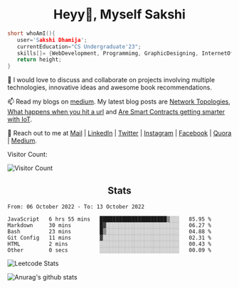 ### <h1 align='center'>Heyy👋, Myself Sakshi</h1>



<!--
**secrashi/secrashi** is a ✨ _special_ ✨ repository because its `README.md` (this file) appears on your GitHub profile.
Here are some ideas to get you started:
🤔 I’m looking for help with ...
📫 How to reach me: 
 - <img src= " https://img.shields.io/badge/WHATSAPP-25D366?&style=for-the-badge&logo=whatsapp&logoColor=white"/> 8349046111
 - <img src= "https://img.shields.io/badge/gmail-D14836?&style=for-the-badge&logo=gmail&logoColor=white" /> sakshidhamija15@gmail.com
![Top Langs](https://github-readme-stats.vercel.app/api/top-langs/?username=secrashi&theme=tokyonight)
![Anurag's github stats](https://github-readme-stats.vercel.app/api?username=secrashi&show_icons=true&theme=radical)
[![Top Langs](https://github-readme-stats.vercel.app/api/top-langs/?username=secrashi&layout=compact)](https://github.com/secrashi/github-readme-stats)
[![Instagram Badge](https://img.shields.io/badge/-@savi.1311-e4405f?style=flat-square&labelColor=f94877&logo=instagram&logoColor=white&link=https://www.instagram.com/savi.1311/)](https://www.instagram.com/savi.1311/)



 
 👯 I’m looking to collaborate on projects that use multiple technologies to innovate a better product.
 
 
  
 ⚡ Fun fact: I'm neither tea nor coffee person!
 <img src="https://github.com/secrashi/secrashi/blob/main/images/stat.svg" alt="WakaTime Activity"/>
-->

<!-- 🔭 I’m a Web Developer, Graphic Designer, and a Creative Content writer pursuing BTech in CSE.

 🌱 I’m currently learning Augmented Reality and Virtual Reality.
 
 💬 Reach out to me for designing web page, building websites from scratch, handling the backends, and definitely for reccomending some awesome books. -->



 ```C++
 short whoAmI(){
    user='Sakshi Dhamija';
    currentEducation="CS Undergraduate'23";
    skills[]= {WebDevelopment, Programmimg, GraphicDesigning, InternetOfThings, ContentWriting};
    return height;
 }
 ```
<!--  ```Javascript
 function dailyTimeSpent(){
  code= 0.05;
  debug= 0.6;
  write= 0.15;
  read= 0.2;
 }
 
 ``` -->
<!--  
 ```python
 class Current:
       contribute: 'open_source'
       read: 'The Alchemist'
       listen: 'gate_smashers'
       practice: 'geeksforgeeks'
 ``` -->
<!--  ```javascript
 Connect()
 {
   Linkedln: https://www.linkedin.com/in/s15/ 
   Gmail: sakshidhamija15@gmail.com 
   Quora: https://www.quora.com/profile/Sakshi-561
   Instagram: https://www.instagram.com/_._s.i.r.i.u.s.l.y_._/
 }
 ``` -->
<!-- ### <h1 align='center'>Stats();</h1> -->

 
👯 I would love to discuss and collaborate on projects involving multiple technologies, innovative ideas and awesome book recommendations.

 📫 Read my blogs on [medium](https://sakshi-secrashi.medium.com/). My latest blog posts are [Network Topologies](https://sakshi-secrashi.medium.com/network-topologies-9aaf05e13a0b), [What happens when you hit a url](https://sakshi-secrashi.medium.com/what-happens-when-you-hit-a-url-81f676868062) and [Are Smart Contracts getting smarter with IoT](https://medium.com/tech-iiitg/are-smart-contracts-getting-smarter-with-iot-8001887d6696).
 
  💬 Reach out to me at [Mail](sakshidhamija15@gmail.com) | [LinkedIn](https://www.linkedin.com/in/s15/) | [Twitter](https://twitter.com/Sakshi14391573?t=hGrG1y8W_wqIk8JBlpQSkg&s=09) | [Instagram]( https://www.instagram.com/_._s.i.r.i.u.s.l.y_._/) | [Facebook](https://www.facebook.com/sakshi.dhamija.522) | [Quora](https://www.quora.com/profile/Sakshi-561) | [Medium](https://sakshi-secrashi.medium.com/).

Visitor Count:

![Visitor Count](https://profile-counter.glitch.me/secrashi/count.svg) 



<h2 align='center'>Stats</h2>

<!--START_SECTION:waka-->

```text
From: 06 October 2022 - To: 13 October 2022

JavaScript   6 hrs 55 mins   █████████████████████▒░░░   85.95 %
Markdown     30 mins         █▓░░░░░░░░░░░░░░░░░░░░░░░   06.27 %
Bash         23 mins         █▒░░░░░░░░░░░░░░░░░░░░░░░   04.88 %
Git Config   11 mins         ▓░░░░░░░░░░░░░░░░░░░░░░░░   02.31 %
HTML         2 mins          ░░░░░░░░░░░░░░░░░░░░░░░░░   00.43 %
Other        0 secs          ░░░░░░░░░░░░░░░░░░░░░░░░░   00.09 %
```

<!--END_SECTION:waka-->


<!-- <p align="center">
I joined GitHub <b>{{ ACCOUNT_AGE }}</b> years ago.<br>
Since then I've pushed <b>{{ COMMITS }}</b> commits, opened <b>{{ ISSUES }}</b> issues, submitted <b>{{ PULL_REQUESTS }}</b> pull requests, received <b>{{ STARS }}</b> stars across <b>{{ REPOSITORIES }}</b> personal projects, contributed to <b>{{ REPOSITORIES_CONTRIBUTED_TO }}</b> public repositories, and reviewed <b>{{ CODE_REVIEWS }}</b> pull requests.
</p>
 -->

<!-- <h2 align='center'>GitHub Stats</h2> -->

<!-- [![GitHub Streak](https://github-readme-streak-stats.herokuapp.com/?user=secrashi)](https://git.io/streak-stats) -->
 
 ![Leetcode Stats](https://leetcode.card.workers.dev/?username=think_upon_it&theme=unicorn)
 
 
 
![Anurag's github stats](https://github-readme-stats.vercel.app/api?username=sakshi-dhamija&show_icons=true&theme=highcontrast)

<!-- [![Top Langs](https://github-readme-stats.vercel.app/api/top-langs/?username=sakshi-dhamija&layout=compact)](https://github.com/anuraghazra/github-readme-stats)
 -->



